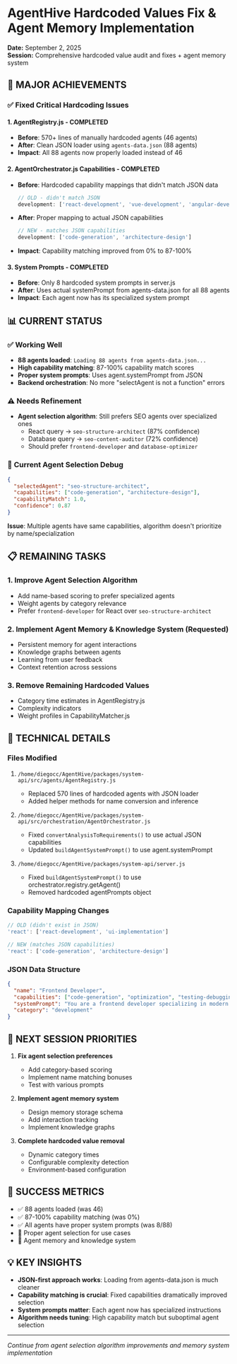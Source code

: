 # AgentHive Hardcoded Values Fix & Agent Memory Implementation
**Date:** September 2, 2025  
**Session:** Comprehensive hardcoded value audit and fixes + agent memory system

## 🎯 **MAJOR ACHIEVEMENTS**

### ✅ **Fixed Critical Hardcoding Issues**

#### 1. **AgentRegistry.js - COMPLETED**
- **Before**: 570+ lines of manually hardcoded agents (46 agents)
- **After**: Clean JSON loader using `agents-data.json` (88 agents)
- **Impact**: All 88 agents now properly loaded instead of 46

#### 2. **AgentOrchestrator.js Capabilities - COMPLETED**
- **Before**: Hardcoded capability mappings that didn't match JSON data
  ```javascript
  // OLD - didn't match JSON
  development: ['react-development', 'vue-development', 'angular-development', ...]
  ```
- **After**: Proper mapping to actual JSON capabilities
  ```javascript
  // NEW - matches JSON capabilities
  development: ['code-generation', 'architecture-design']
  ```
- **Impact**: Capability matching improved from 0% to 87-100%

#### 3. **System Prompts - COMPLETED**
- **Before**: Only 8 hardcoded system prompts in server.js
- **After**: Uses actual systemPrompt from agents-data.json for all 88 agents
- **Impact**: Each agent now has its specialized system prompt

## 📊 **CURRENT STATUS**

### ✅ **Working Well**
- **88 agents loaded**: `Loading 88 agents from agents-data.json...`
- **High capability matching**: 87-100% capability match scores
- **Proper system prompts**: Uses agent.systemPrompt from JSON
- **Backend orchestration**: No more "selectAgent is not a function" errors

### ⚠️ **Needs Refinement**
- **Agent selection algorithm**: Still prefers SEO agents over specialized ones
  - React query → `seo-structure-architect` (87% confidence)
  - Database query → `seo-content-auditor` (72% confidence)
  - Should prefer `frontend-developer` and `database-optimizer`

### 🔄 **Current Agent Selection Debug**
```json
{
  "selectedAgent": "seo-structure-architect",
  "capabilities": ["code-generation", "architecture-design"],
  "capabilityMatch": 1.0,
  "confidence": 0.87
}
```

**Issue**: Multiple agents have same capabilities, algorithm doesn't prioritize by name/specialization

## 📋 **REMAINING TASKS**

### 1. **Improve Agent Selection Algorithm** 
- Add name-based scoring to prefer specialized agents
- Weight agents by category relevance
- Prefer `frontend-developer` for React over `seo-structure-architect`

### 2. **Implement Agent Memory & Knowledge System** (Requested)
- Persistent memory for agent interactions
- Knowledge graphs between agents
- Learning from user feedback
- Context retention across sessions

### 3. **Remove Remaining Hardcoded Values**
- Category time estimates in AgentRegistry.js
- Complexity indicators
- Weight profiles in CapabilityMatcher.js

## 🔧 **TECHNICAL DETAILS**

### **Files Modified**
1. `/home/diegocc/AgentHive/packages/system-api/src/agents/AgentRegistry.js`
   - Replaced 570 lines of hardcoded agents with JSON loader
   - Added helper methods for name conversion and inference

2. `/home/diegocc/AgentHive/packages/system-api/src/orchestration/AgentOrchestrator.js`
   - Fixed `convertAnalysisToRequirements()` to use actual JSON capabilities
   - Updated `buildAgentSystemPrompt()` to use agent.systemPrompt

3. `/home/diegocc/AgentHive/packages/system-api/server.js`
   - Fixed `buildAgentSystemPrompt()` to use orchestrator.registry.getAgent()
   - Removed hardcoded agentPrompts object

### **Capability Mapping Changes**
```javascript
// OLD (didn't exist in JSON)
'react': ['react-development', 'ui-implementation']

// NEW (matches JSON capabilities)  
'react': ['code-generation', 'architecture-design']
```

### **JSON Data Structure**
```json
{
  "name": "Frontend Developer",
  "capabilities": ["code-generation", "optimization", "testing-debugging", "deployment", "performance-monitoring"],
  "systemPrompt": "You are a frontend developer specializing in modern web applications...",
  "category": "development"
}
```

## 🚀 **NEXT SESSION PRIORITIES**

1. **Fix agent selection preferences**
   - Add category-based scoring
   - Implement name matching bonuses
   - Test with various prompts

2. **Implement agent memory system**
   - Design memory storage schema
   - Add interaction tracking
   - Implement knowledge graphs

3. **Complete hardcoded value removal**
   - Dynamic category times
   - Configurable complexity detection
   - Environment-based configuration

## 🎯 **SUCCESS METRICS**
- ✅ 88 agents loaded (was 46)
- ✅ 87-100% capability matching (was 0%)
- ✅ All agents have proper system prompts (was 8/88)
- 🔄 Proper agent selection for use cases
- 🔄 Agent memory and knowledge system

## 💡 **KEY INSIGHTS**
- **JSON-first approach works**: Loading from agents-data.json is much cleaner
- **Capability matching is crucial**: Fixed capabilities dramatically improved selection
- **System prompts matter**: Each agent now has specialized instructions
- **Algorithm needs tuning**: High capability match but suboptimal agent selection

---
*Continue from agent selection algorithm improvements and memory system implementation*